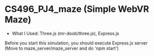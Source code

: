 # CS496_PJ4_maze (Simple WebVR Maze)

- What I Used: Three.js (mr-doob/three.js), Express.js

Before you start this simulation, you should execute Express.js server (Move to maze_server/maze_server and do 'npm start')
